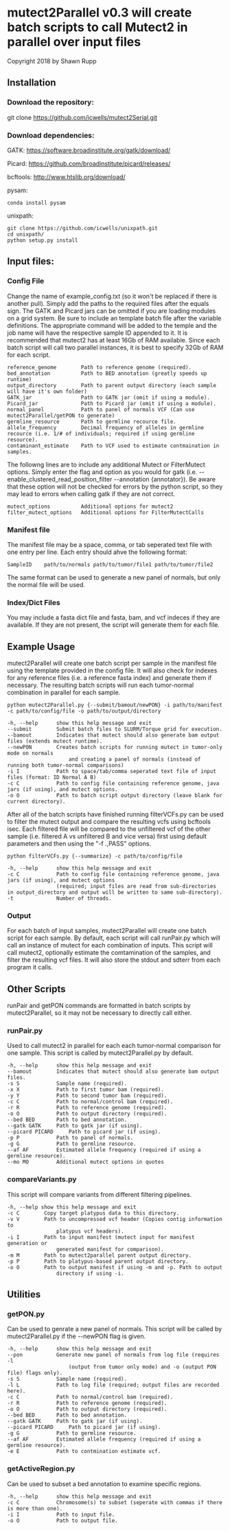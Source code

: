 # mutect2Parallel v0.3 will create batch scripts to call Mutect2 in parallel over input files

Copyright 2018 by Shawn Rupp

## Installation
### Download the repository:

git clone https://github.com/icwells/mutect2Serial.git

### Download dependencies:

GATK: https://software.broadinstitute.org/gatk/download/ 

Picard: https://github.com/broadinstitute/picard/releases/ 

bcftools: http://www.htslib.org/download/ 

pysam: 

	conda install pysam  

unixpath:  

	git clone https://github.com/icwells/unixpath.git    
	cd unixpath/  
	python setup.py install 

## Input files:

### Config File 
Change the name of example_config.txt (so it won't be replaced if there is another pull). 
Simply add the paths to the required files after the equals sign. 
The GATK and Picard jars can be omitted if you are loading modules on a grid system. 
Be sure to include an template batch file after the variable definitions. The appropriate command 
will be added to the temple and the job name will have the respective sample ID appended to it. It is
recommended that mutect2 has at least 16Gb of RAM available. Since each batch script will call two parallel 
instances, it is best to specify 32Gb of RAM for each script. 

	reference_genome		Path to reference genome (required). 
	bed_annotation			Path to BED annotation (greatly speeds up runtime) 
	output_directory		Path to parent output directory (each sample will have it's own folder) 
	GATK_jar	 			Path to GATK jar (omit if using a module). 
	Picard_jar	 			Path to Picard jar (omit if using a module). 
	normal_panel	 		Path to panel of normals VCF (Can use mutect2Parallel/getPON to generate)
	germline_resource		Path to germline recource file. 
	allele_frequency		Decimal frequency of alleles in germline recource (i.e. 1/# of individuals; required if using germline resource). 
	contaminant_estimate	Path to VCF used to estimate contmaination in samples. 

The followng lines are to include any additional Mutect or FilterMutect options. Simply enter the flag and option as you would for 
gatk (i.e. --enable_clustered_read_position_filter --annotation {annotator}). Be aware that these option will not be checked for errors by 
the python script, so they may lead to errors when calling gatk if they are not correct. 

	mutect_options			Additional options for mutect2
	filter_mutect_options	Additional options for FilterMutectCalls

### Manifest file 
The manifest file may be a space, comma, or tab seperated text file with one entry per line. 
Each entry should ahve the following format: 

	SampleID	path/to/normals	path/to/tumor/file1	path/to/tumor/file2 

The same format can be used to generate a new panel of normals, but only the normal file will be used. 

### Index/Dict Files
You may include a fasta dict file and fasta, bam, and vcf indeces if they are available. 
If they are not present, the script will generate them for each file. 

## Example Usage
mutect2Parallel will create one batch script per sample in the manifest file using the template provided in the config file. 
It will also check for indexes for any reference files (i.e. a reference fasta index) and generate them if necessary. 
The resulting batch scripts will run each tumor-normal combination in parallel for each sample. 

	python mutect2Parallel.py {--submit/bamout/newPON} -i path/to/manifest -c path/to/config/file -o path/to/output/directory

	-h, --help		show this help message and exit
	--submit		Submit batch files to SLURM/Torque grid for execution.
	--bamout		Indicates that mutect should also generate bam output files (extends mutect runtime).
	--newPON		Creates batch scripts for running mutect in tumor-only mode on normals 
						and creating a panel of normals (instead of running both tumor-normal comparisons)
	-i I			Path to space/tab/comma seperated text file of input files (format: ID Normal A B)
	-c C			Path to config file containing reference genome, java jars (if using), and mutect options.
	-o O			Path to batch script output directory (leave blank for current directory).

After all of the batch scripts have finished running filterVCFs.py can be used to filter the mutect output and compare the resulting vcfs 
using bcftools isec. Each filtered file will be compared to the unfiltered vcf of the other sample (i.e. filtered A vs unfiltered B 
and vice versa) first using default parameters and then using the "-f .,PASS" options. 

	python filterVCFs.py {--summarize} -c path/to/config/file 

	-h, --help		show this help message and exit
	-c C			Path to config file containing reference genome, java jars (if using), and mutect options 
					(required; input files are read from sub-directories in output_directory and output will be written to same sub-directory).
	-t				Number of threads.  


### Output 
For each batch of input samples, mutect2Parallel will create one batch script for each sample. By default, each script will call runPair.py 
which will call an instance of mutect for each combination of inputs. This script will call mutect2, optionally estimate the 
comtamination of the samples, and filter the resulting vcf files. It will also store the stdout and sdterr from each program it calls. 

## Other Scripts
runPair and getPON commands are formatted in batch scripts by mutect2Parallel, so it may not be necessary to directly call either. 

### runPair.py
Used to call mutect2 in parallel for each each tumor-normal comparison for one sample. This script is called by mutect2Parallel.py by default. 

	-h, --help		show this help message and exit
	--bamout		Indicates that mutect should also generate bam output files.
	-s S			Sample name (required).
	-x X			Path to first tumor bam (required).
	-y Y			Path to second tumor bam (required).
	-c C			Path to normal/control bam (required).
	-r R			Path to reference genome (required).
	-o O			Path to output directory (required).
	--bed BED		Path to bed annotation.
	--gatk GATK		Path to gatk jar (if using).
	--picard PICARD		Path to picard jar (if using).
	-p P			Path to panel of normals.
	-g G			Path to germline resource.
	--af AF			Estimated allele frequency (required if using a germline resource).
	--mo MO			Additional mutect options in quotes


### compareVariants.py  
This script will compare variants from different filtering pipelines.

	-h, --help show this help message and exit
	-c C		Copy target platypus data to this directory.
	-v V		Path to uncompressed vcf header (Copies contig information to
					platypus vcf headers).
	-i I		Path to input manifest (mutect input for manifest generation or
					generated manifest for comparison).
	-m M		Path to mutect2parallel parent output directory.
	-p P		Path to platypus-based parent output directory.
	-o O		Path to output manifest if using -m and -p. Path to output
					directory if using -i.

## Utilities  

### getPON.py
Can be used to genrate a new panel of normals. This script will be called by mutect2Parallel.py if the --newPON flag is given. 

	-h, --help		show this help message and exit
	--pon			Generate new panel of normals from log file (requires -l
						(output from tumor only mode) and -o (output PON file) flags only).
	-s S			Sample name (required).
	-l L			Path to log file (required; output files are recorded here).
	-c C			Path to normal/control bam (required).
	-r R			Path to reference genome (required).
	-o O			Path to output directory (required).
	--bed BED		Path to bed annotation.
	--gatk GATK		Path to gatk jar (if using).
	--picard PICARD		Path to picard jar (if using).
	-g G			Path to germline resource.
	--af AF			Estimated allele frequency (required if using a germline resource).
	-e E			Path to contmination estimate vcf.


### getActiveRegion.py 
Can be used to subset a bed annotation to examine specific regions. 

	-h, --help		show this help message and exit
	-c C			Chromosome(s) to subset (seperate with commas if there is more than one).
	-i I			Path to input file.
	-o O			Path to output file.

